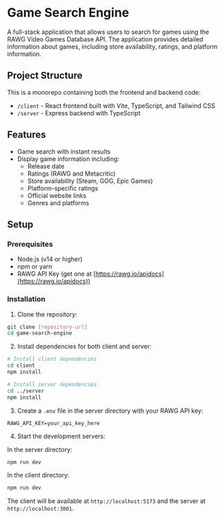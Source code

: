 # Game Search Engine

A full-stack application that allows users to search for games using the RAWG Video Games Database API. The application provides detailed information about games, including store availability, ratings, and platform information.

## Project Structure

This is a monorepo containing both the frontend and backend code:

- `/client` - React frontend built with Vite, TypeScript, and Tailwind CSS
- `/server` - Express backend with TypeScript

## Features

- Game search with instant results
- Display game information including:
  - Release date
  - Ratings (RAWG and Metacritic)
  - Store availability (Steam, GOG, Epic Games)
  - Platform-specific ratings
  - Official website links
  - Genres and platforms

## Setup

### Prerequisites

- Node.js (v14 or higher)
- npm or yarn
- RAWG API Key (get one at [https://rawg.io/apidocs](https://rawg.io/apidocs))

### Installation

1. Clone the repository:

```bash
git clone [repository-url]
cd game-search-engine
```

2. Install dependencies for both client and server:

```bash
# Install client dependencies
cd client
npm install

# Install server dependencies
cd ../server
npm install
```

3. Create a `.env` file in the server directory with your RAWG API key:

```
RAWG_API_KEY=your_api_key_here
```

4. Start the development servers:

In the server directory:

```bash
npm run dev
```

In the client directory:

```bash
npm run dev
```

The client will be available at `http://localhost:5173` and the server at `http://localhost:3001`.
